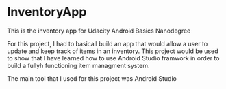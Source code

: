 # InventoryApp
This is the inventory app for Udacity Android Basics Nanodegree

For this project, I had to basicall build an app that would allow a user
to update and keep track of items in an inventory. This project would be
used to show that I have learned how to use Android Studio framwork in order to 
build a fullyh functioning item managment system. 

The main tool that I used for this project was Android Studio
